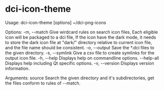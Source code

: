 # dci-icon-theme

Usage: dci-icon-theme [options] ~/dci-png-icons

Options:
  -m, --match <wirdcard palette>  Give wirdcard rules on search icon files,
                                  Each eligible icon will be packaged to a dci
                                  file, If the icon have the dark mode, it needs
                                  to store the dark icon file at "dark/"
                                  directory relative to current icon file, and
                                  the file name should be consistent.
  -o, --output <directory>        Save the *.dci files to the given directory.
  -s, --symlink <csv file>        Give a csv file to create symlinks for the
                                  output icon file.
  -h, --help                      Displays help on commandline options.
  --help-all                      Displays help including Qt specific options.
  -v, --version                   Displays version information.

Arguments:
  source                          Search the given directory and it's
                                  subdirectories, get the files conform to rules
                                  of --match.
